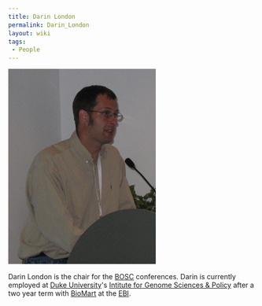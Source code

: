 ```yaml
---
title: Darin London
permalink: Darin_London
layout: wiki
tags:
 - People
---
```


<img src="DarinLondon.jpg" title="DarinLondon.jpg" width="300" />

Darin London is the chair for the [BOSC](BOSC "wikilink") conferences.
Darin is currently employed at [Duke University](http://www.duke.edu)'s
[Intitute for Genome Sciences & Policy](http://www.genome.duke.edu)
after a two year term with [BioMart](http://www.biomart.org) at the
[EBI](http://www.ebi.ac.uk).
